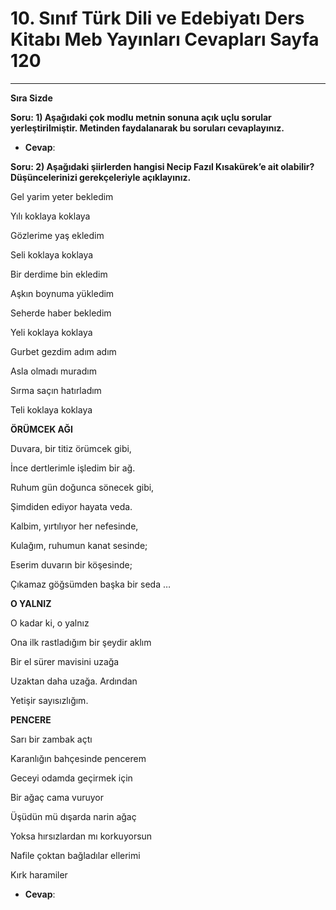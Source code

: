# 10. Sınıf Türk Dili ve Edebiyatı Ders Kitabı Meb Yayınları Cevapları Sayfa 120

---

**Sıra Sizde**

**Soru: 1) Aşağıdaki çok modlu metnin sonuna açık uçlu sorular yerleştirilmiştir. Metinden faydalanarak bu soruları cevaplayınız.**

-   **Cevap**:

**Soru: 2) Aşağıdaki şiirlerden hangisi Necip Fazıl Kısakürek’e ait olabilir? Düşüncelerinizi gerekçeleriyle açıklayınız.**

Gel yarim yeter bekledim

 Yılı koklaya koklaya

 Gözlerime yaş ekledim

 Seli koklaya koklaya

Bir derdime bin ekledim

 Aşkın boynuma yükledim

 Seherde haber bekledim

 Yeli koklaya koklaya

Gurbet gezdim adım adım

 Asla olmadı muradım

 Sırma saçın hatırladım

 Teli koklaya koklaya

**ÖRÜMCEK AĞI**

Duvara, bir titiz örümcek gibi,

 İnce dertlerimle işledim bir ağ.

 Ruhum gün doğunca sönecek gibi,

 Şimdiden ediyor hayata veda.

Kalbim, yırtılıyor her nefesinde,

 Kulağım, ruhumun kanat sesinde;

 Eserim duvarın bir köşesinde;

 Çıkamaz göğsümden başka bir seda …

**O YALNIZ**

O kadar ki, o yalnız

 Ona ilk rastladığım bir şeydir aklım

 Bir el sürer mavisini uzağa

 Uzaktan daha uzağa. Ardından

 Yetişir sayısızlığım.

**PENCERE**

Sarı bir zambak açtı

 Karanlığın bahçesinde pencerem

 Geceyi odamda geçirmek için

 Bir ağaç cama vuruyor

Üşüdün mü dışarda narin ağaç

 Yoksa hırsızlardan mı korkuyorsun

 Nafile çoktan bağladılar ellerimi

 Kırk haramiler

-   **Cevap**: